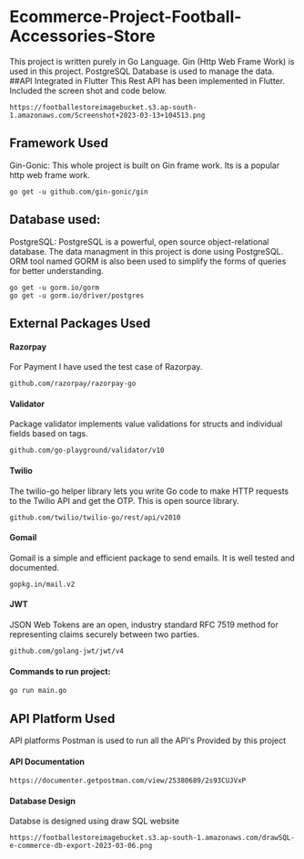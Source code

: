 # Ecommerce-Project-Football-Accessories-Store
This project is written purely in Go Language. Gin (Http Web Frame Work) is used in this project. PostgreSQL Database is used to manage the data.
##API Integrated in Flutter
This Rest API has been implemented in Flutter. Included the screen shot and code below.
```
https://footballestoreimagebucket.s3.ap-south-1.amazonaws.com/Screenshot+2023-03-13+104513.png
```
## Framework Used
Gin-Gonic: This whole project is built on Gin frame work. Its is a popular http web frame work. 
```
go get -u github.com/gin-gonic/gin
```
## Database used:
PostgreSQL: PostgreSQL is a powerful, open source object-relational database. The data managment in this project is done using PostgreSQL. ORM tool named GORM is also been used to simplify the forms of queries for better understanding.

```
go get -u gorm.io/gorm
go get -u gorm.io/driver/postgres
```
## External Packages Used
#### Razorpay
For Payment I have used the test case of Razorpay.
```
github.com/razorpay/razorpay-go
```
#### Validator
Package validator implements value validations for structs and individual fields based on tags.
```
github.com/go-playground/validator/v10
```
#### Twilio
The twilio-go helper library lets you write Go code to make HTTP requests to the Twilio API and get the OTP. This is open source library.
```
github.com/twilio/twilio-go/rest/api/v2010
```
#### Gomail
Gomail is a simple and efficient package to send emails. It is well tested and documented.
```
gopkg.in/mail.v2
```
#### JWT 
JSON Web Tokens are an open, industry standard RFC 7519 method for representing claims securely between two parties.
```
github.com/golang-jwt/jwt/v4
```
#### Commands to run project:
```
go run main.go
```

## API Platform Used
API platforms Postman is used to run all the API's Provided by this project

#### API Documentation
```
https://documenter.getpostman.com/view/25380689/2s93CUJVxP
```
#### Database Design
Databse is designed using draw SQL website
```
https://footballestoreimagebucket.s3.ap-south-1.amazonaws.com/drawSQL-e-commerce-db-export-2023-03-06.png
```
